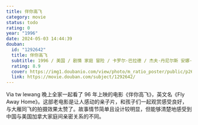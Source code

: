 ```yaml
---
title: 伴你高飞
category: movie
status: todo
rating: 0
year: "1996"
date: 2024-05-03 14:44:39
douban:
  id: "1292642"
  title: 伴你高飞
  subtitle: 1996 / 美国 / 剧情 家庭 冒险 / 卡罗尔·巴拉德 / 杰夫·丹尼尔斯 安娜·帕奎因
  rating: 8.9
  cover: https://img1.doubanio.com/view/photo/m_ratio_poster/public/p2623005170.jpg
  link: https://movie.douban.com/subject/1292642/
---
```


Via tw lewang 晚上全家一起看了 96 年上映的电影《伴你高飞》，英文名《Fly Away Home》。这部老电影是让人感动的亲子片，和孩子们一起观赏感受良好，与大雁同飞的拍摄效果太赞了。故事情节简单且设计较明显，但能够清楚地感受到中国与美国加拿大家庭间亲密关系的不同。